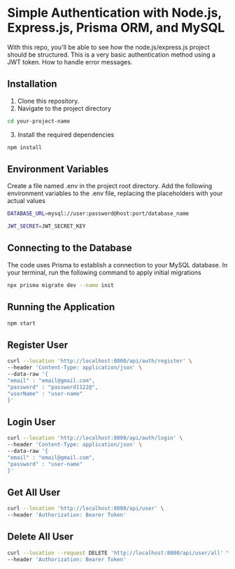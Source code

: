# Simple Authentication with Node.js, Express.js, Prisma ORM, and MySQL
With this repo, you'll be able to see how the node.js/express.js project should be structured. This is a very basic authentication method using a JWT token. How to handle error messages.

## Installation
1. Clone this repository.
2. Navigate to the project directory
```bash
cd your-project-name
```
3. Install the required dependencies
```bash
npm install
```

## Environment Variables
Create a file named .env in the project root directory.
Add the following environment variables to the .env file, replacing the placeholders with your actual values
```bash
DATABASE_URL=mysql://user:password@host:port/database_name
```
```bash
JWT_SECRET=JWT_SECRET_KEY
```
## Connecting to the Database
The code uses Prisma to establish a connection to your MySQL database.
In your terminal, run the following command to apply initial migrations
```bash
npx prisma migrate dev --name init
```

## Running the Application
```bash
npm start
```

## Register User

```bash
curl --location 'http://localhost:8000/api/auth/register' \
--header 'Content-Type: application/json' \
--data-raw '{
"email" : "email@gmail.com",
"password" : "password1122@",
"userName" : "user-name"
}'
```

## Login User

```bash
curl --location 'http://localhost:8000/api/auth/login' \
--header 'Content-Type: application/json' \
--data-raw '{
"email" : "email@gmail.com",
"password" : "user-name"
}'
```

## Get All User

```bash
curl --location 'http://localhost:8000/api/user' \
--header 'Authorization: Bearer Token'
```

## Delete All User
```bash
curl --location --request DELETE 'http://localhost:8000/api/user/all' \
--header 'Authorization: Bearer Token'
```
